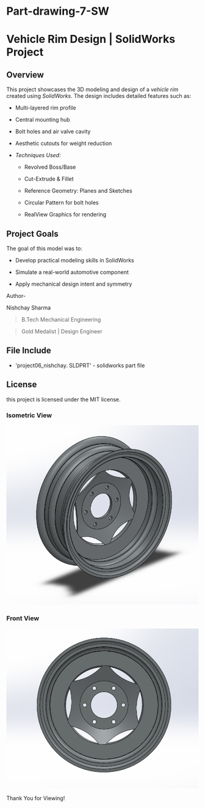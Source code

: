 # Part-drawing-7-SW

# Vehicle Rim Design | SolidWorks Project

## Overview

This project showcases the 3D modeling and design of a *vehicle rim* created using *SolidWorks*. The design includes detailed features such as:

- Multi-layered rim profile

- Central mounting hub

- Bolt holes and air valve cavity

- Aesthetic cutouts for weight reduction


- *Techniques Used*:

  - Revolved Boss/Base

  - Cut-Extrude & Fillet

  - Reference Geometry: Planes and Sketches

  - Circular Pattern for bolt holes

  - RealView Graphics for rendering


## Project Goals

The goal of this model was to:

- Develop practical modeling skills in SolidWorks

- Simulate a real-world automotive component

- Apply mechanical design intent and symmetry




Author-

Nishchay Sharma

>B.Tech Mechanical Engineering

>Gold Medalist | Design Engineer

  



## File Include

- 'project06_nishchay.  SLDPRT' -
solidworks part file
## License

this project is licensed under the MIT license.

### Isometric View 
![Isometric View](7aa.png)

### Front View
![Front View](7bb.png)



Thank You for Viewing!

